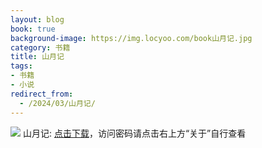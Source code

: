 ```yaml
---
layout: blog
book: true
background-image: https://img.locyoo.com/book山月记.jpg
category: 书籍
title: 山月记
tags:
- 书籍
- 小说
redirect_from:
  - /2024/03/山月记/
---
```

![](https://img.locyoo.com/book山月记.jpg)
山月记: <a name = "ref1" href="https://url18.ctfile.com/f/50983618-1350065363-9746cc?p=3619">点击下载</a>，访问密码请点击右上方“关于”自行查看